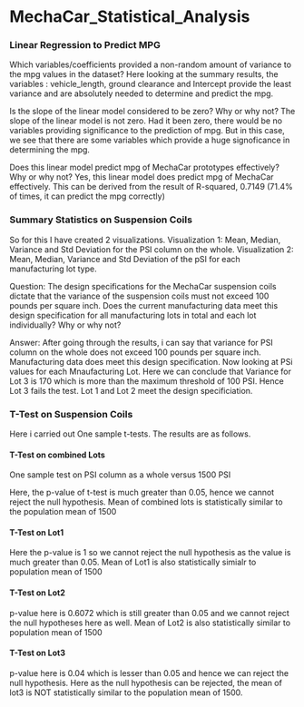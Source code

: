 # MechaCar_Statistical_Analysis

### Linear Regression to Predict MPG
Which variables/coefficients provided a non-random amount of variance to the mpg values in the dataset?
Here looking at the summary results, the variables : vehicle_length, ground clearance and Intercept provide the least variance and are absolutely needed to determine and predict the mpg.

Is the slope of the linear model considered to be zero? Why or why not?
The slope of the linear model is not zero. Had it been zero, there would be no variables providing significance to the prediction of mpg.
But in this case, we see that there are some variables which provide a huge signoficance in determining the mpg.

Does this linear model predict mpg of MechaCar prototypes effectively? Why or why not?
Yes, this linear model does predict mpg of MechaCar effectively. This can be derived from the result of R-squared, 0.7149 (71.4% of times, it can predict the mpg correctly)

### Summary Statistics on Suspension Coils
So for this I have created 2 visualizations. 
Visualization 1: Mean, Median, Variance and Std Deviation for the PSI column on the whole.
Visualization 2: Mean, Median, Variance and Std Deviation of the pSI for each manufacturing lot type.

Question: The design specifications for the MechaCar suspension coils dictate that the variance of the suspension coils must not exceed 100 pounds per square inch. Does the current manufacturing data meet this design specification for all manufacturing lots in total and each lot individually? Why or why not?

Answer: After going through the results, i can say that variance for PSI column on the whole does not exceed 100 pounds per square inch.
Manufacturing data does meet this design specification.
Now looking at PSi values for each Mnaufacturing Lot. Here we can conclude that Variance for Lot 3 is 170 which is more than the maximum threshold of 100 PSI.
Hence Lot 3 fails the test.
Lot 1 and Lot 2 meet the design specificiation.

### T-Test on Suspension Coils

Here i carried out One sample t-tests. The results are as follows.

#### T-Test on combined Lots
One sample test on PSI column as a whole versus 1500 PSI

Here, the p-value of t-test is much greater than 0.05, hence we cannot reject the null hypothesis. Mean of combined lots is statistically similar to the population mean of 1500

#### T-Test on Lot1
Here the p-value is 1 so we cannot reject the null hypothesis as the value is much greater than 0.05. Mean of Lot1 is also statistically simialr to population mean of 1500

#### T-Test on Lot2
p-value here is 0.6072 which is still greater than 0.05 and we cannot reject the null hypotheses here as well. Mean of Lot2 is also statistically similar to population mean of 1500


#### T-Test on Lot3
p-value here is 0.04 which is lesser than 0.05 and hence we can reject the null hypothesis. Here as the null hypothesis can be rejected, the mean of lot3 is NOT statistically similar to the population mean of 1500.

